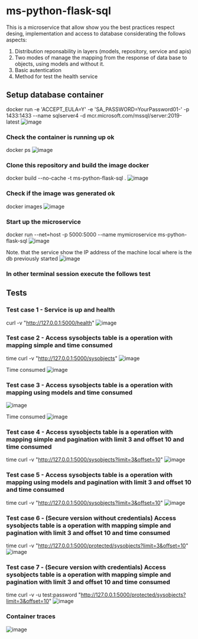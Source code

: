 # ms-python-flask-sql
This is a microservice that allow show you the best practices respect desing, implementation and access to database considerating the follows aspects:
1. Distribution reponsability in layers (models, repository, service and apis)
2. Two modes of manage the mapping from the response of data base to objects, using models and without it.
3. Basic autentication
4. Method for test the health service

## Setup database container 
docker run -e 'ACCEPT_EULA=Y' -e 'SA_PASSWORD=YourPassword01-' -p 1433:1433 --name sqlserver4 -d mcr.microsoft.com/mssql/server:2019-latest
![image](https://github.com/user-attachments/assets/9061078a-889c-4add-9746-f9a157da5deb)

### Check the container is running up ok
docker ps
![image](https://github.com/user-attachments/assets/aaa00c9d-72e4-4c6d-9da2-59a5123ca3d6)

### Clone this repository and build the image docker
docker build --no-cache -t ms-python-flask-sql .
![image](https://github.com/user-attachments/assets/812aaabc-4c61-4fcc-98ad-a0bb73b1280f)


### Check if the image was generated ok
docker images
![image](https://github.com/user-attachments/assets/f61c0528-c649-4ca4-b271-9f49e5f008ad)


### Start up the microservice
docker run --net=host -p 5000:5000 --name mymicroservice ms-python-flask-sql
![image](https://github.com/user-attachments/assets/5d00cb20-71d3-49c1-b943-306cb7f432c1)

Note. that the service show the IP address of the machine local where is the db previously started
![image](https://github.com/user-attachments/assets/96e032a5-0217-4d58-bf33-deb6186c09e4)

### In other terminal session execute the follows test

## Tests
### Test case 1 - Service is up and health
curl -v "http://127.0.0.1:5000/health"
![image](https://github.com/user-attachments/assets/27837a26-e10a-4a93-b883-55d0c56012f7)

### Test case 2 - Access sysobjects table is a operation with mapping simple and time consumed
time curl -v "http://127.0.0.1:5000/sysobjects"
![image](https://github.com/user-attachments/assets/affba760-aee4-4fe4-a93f-ccf67ca9b1f0)

Time consumed
![image](https://github.com/user-attachments/assets/b38a7763-bf6b-446c-bc8e-19aecc48dfaf)

### Test case 3 - Access sysobjects table is a operation with mapping using models and time consumed
![image](https://github.com/user-attachments/assets/fa169fb5-d705-4192-8150-9fbd7d619160)

Time consumed
![image](https://github.com/user-attachments/assets/472d8e21-6fa4-4d0d-9a66-1c49e8d9afbb)

### Test case 4 - Access sysobjects table is a operation with mapping simple and pagination with limit 3 and offset 10 and time consumed
time curl -v "http://127.0.0.1:5000/sysobjects?limit=3&offset=10"
![image](https://github.com/user-attachments/assets/0edbc472-03c6-4b9c-a7d6-1128d75031a2)

### Test case 5 - Access sysobjects table is a operation with mapping using models and pagination with limit 3 and offset 10 and time consumed
time curl -v "http://127.0.0.1:5000/sysobjects?limit=3&offset=10"
![image](https://github.com/user-attachments/assets/b5139e85-68f1-48e6-b195-0fb5135bd898)


### Test case 6 - (Secure version without credentials) Access sysobjects table is a operation with mapping simple and pagination with limit 3 and offset 10 and time consumed
time curl -v "http://127.0.0.1:5000/protected/sysobjects?limit=3&offset=10"
![image](https://github.com/user-attachments/assets/f0638963-5a28-4996-8bca-b2065cafa43a)


### Test case 7 - (Secure version with credentials) Access sysobjects table is a operation with mapping simple and pagination with limit 3 and offset 10 and time consumed
time curl -v -u test:password "http://127.0.0.1:5000/protected/sysobjects?limit=3&offset=10"
![image](https://github.com/user-attachments/assets/99935985-5319-4858-8877-653c02e92284)

### Container traces
![image](https://github.com/user-attachments/assets/21866ae4-356d-4a3a-b8a9-cfd036c0bff0)










